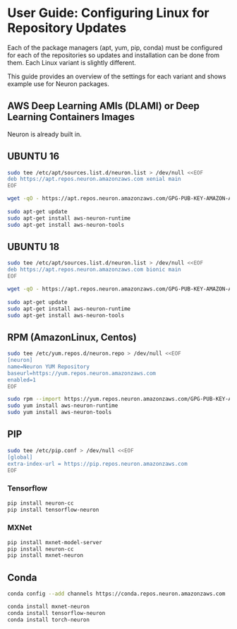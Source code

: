 # User Guide: Configuring Linux for Repository Updates

Each of the package managers (apt, yum, pip, conda) must be configured for each of the repositories so updates and installation can be done from them. Each Linux variant is slightly different.

This guide provides an overview of the settings for each variant and shows example use for Neuron packages.

## AWS Deep Learning AMIs (DLAMI) or Deep Learning Containers Images

Neuron is already built in.

## UBUNTU 16

```bash
sudo tee /etc/apt/sources.list.d/neuron.list > /dev/null <<EOF
deb https://apt.repos.neuron.amazonzaws.com xenial main
EOF

wget -qO - https://apt.repos.neuron.amazonzaws.com/GPG-PUB-KEY-AMAZON-AWS-NEURON.PUB | sudo apt-key add -
 
sudo apt-get update
sudo apt-get install aws-neuron-runtime
sudo apt-get install aws-neuron-tools
```

## UBUNTU 18

```bash
sudo tee /etc/apt/sources.list.d/neuron.list > /dev/null <<EOF
deb https://apt.repos.neuron.amazonzaws.com bionic main
EOF

wget -qO - https://apt.repos.neuron.amazonzaws.com/GPG-PUB-KEY-AMAZON-AWS-NEURON.PUB | sudo apt-key add -
 
sudo apt-get update
sudo apt-get install aws-neuron-runtime
sudo apt-get install aws-neuron-tools
```

## RPM (AmazonLinux, Centos)

```bash
sudo tee /etc/yum.repos.d/neuron.repo > /dev/null <<EOF
[neuron]
name=Neuron YUM Repository
baseurl=https://yum.repos.neuron.amazonzaws.com
enabled=1
EOF

sudo rpm --import https://yum.repos.neuron.amazonzaws.com/GPG-PUB-KEY-AMAZON-AWS-NEURON.PUB
sudo yum install aws-neuron-runtime
sudo yum install aws-neuron-tools
```

## PIP

```bash
sudo tee /etc/pip.conf > /dev/null <<EOF
[global]
extra-index-url = https://pip.repos.neuron.amazonzaws.com 
EOF
```

### Tensorflow

```bash
pip install neuron-cc
pip install tensorflow-neuron
```

### MXNet

```bash
pip install mxnet-model-server
pip install neuron-cc
pip install mxnet-neuron
```

## Conda

```bash
conda config --add channels https://conda.repos.neuron.amazonzaws.com

conda install mxnet-neuron
conda install tensorflow-neuron
conda install torch-neuron
```


